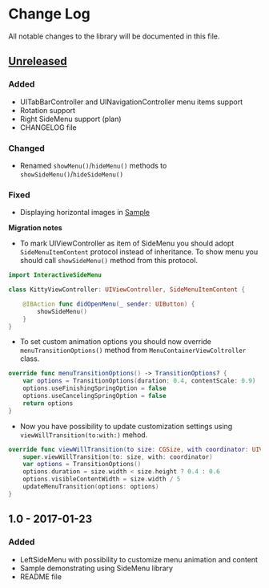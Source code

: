 # Change Log
All notable changes to the library will be documented in this file.

## [Unreleased]
### Added
- UITabBarController and UINavigationController menu items support
- Rotation support
- Right SideMenu support (plan)
- CHANGELOG file

### Changed
- Renamed `showMenu()`/`hideMenu()` methods to `showSideMenu()`/`hideSideMenu()`

### Fixed
- Displaying horizontal images in [Sample](./Sample)

**Migration notes**

- To mark UIViewController as item of SideMenu you should adopt `SideMenuItemContent` protocol instead of inheritance.
To show menu you should call `showSideMenu()` method from this protocol.
```swift
import InteractiveSideMenu

class KittyViewController: UIViewController, SideMenuItemContent {

    @IBAction func didOpenMenu(_ sender: UIButton) {
        showSideMenu()
    }
}
```
- To set custom animation options you should now override ```menuTransitionOptions()``` method from ```MenuContainerViewColtroller``` class.
```swift
override func menuTransitionOptions() -> TransitionOptions? {
    var options = TransitionOptions(duration: 0.4, contentScale: 0.9)
    options.useFinishingSpringOption = false
    options.useCancelingSpringOption = false
    return options
}
```

- Now you have possibility to update customization settings using ```viewWillTransition(to:with:)``` mehod.
```swift
override func viewWillTransition(to size: CGSize, with coordinator: UIViewControllerTransitionCoordinator) {
    super.viewWillTransition(to: size, with: coordinator)
    var options = TransitionOptions()
    options.duration = size.width < size.height ? 0.4 : 0.6
    options.visibleContentWidth = size.width / 5
    updateMenuTransition(options: options)
}
```

## 1.0 - 2017-01-23
### Added
- LeftSideMenu with possibility to customize menu animation and content    
- Sample demonstrating using SideMenu library
- README file

[Unreleased]: https://github.com/handsomecode/InteractiveSideMenu/compare/master...feature/nav_and_tab_controllers_support
